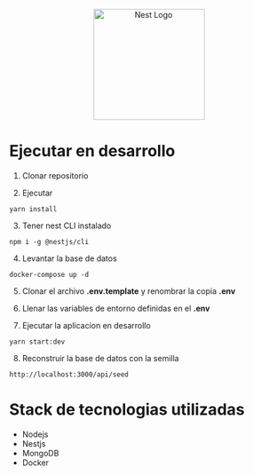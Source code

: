 <p align="center">
  <a href="http://nestjs.com/" target="blank"><img src="https://nestjs.com/img/logo-small.svg" width="200" alt="Nest Logo" /></a>
</p>

[circleci-image]: https://img.shields.io/circleci/build/github/nestjs/nest/master?token=abc123def456
[circleci-url]: https://circleci.com/gh/nestjs/nest


# Ejecutar en desarrollo

1. Clonar repositorio

2. Ejecutar
```
yarn install
```

3. Tener nest CLI instalado
```
npm i -g @nestjs/cli
```

4. Levantar la base de datos
```
docker-compose up -d
```

5. Clonar el archivo __.env.template__ y renombrar la copia __.env__


6. Llenar las variables de entorno definidas en el __.env__


7. Ejecutar la aplicacion en desarrollo
```
yarn start:dev
```

8. Reconstruir la base de datos con la semilla

```
http://localhost:3000/api/seed
```

# Stack de tecnologias utilizadas

* Nodejs
* Nestjs
* MongoDB
* Docker
  